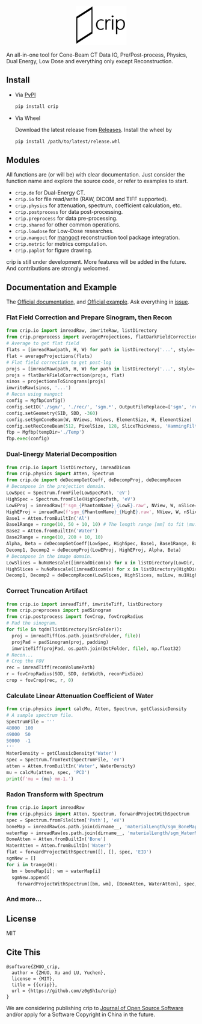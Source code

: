 <p align="center">
  <img src="crip.png" />
</p>
An all-in-one tool for Cone-Beam CT Data IO, Pre/Post-process, Physics, Dual Energy, Low Dose and everything only except Reconstruction.

## Install

- Via [PyPI](https://pypi.org/project/crip/)

  ```sh
  pip install crip
  ```

- Via Wheel

  Download the latest release from [Releases](https://github.com/z0gSh1u/crip/releases). Install the wheel by

  ```sh
  pip install /path/to/latest/release.whl
  ```

## Modules

All functions are (or will be) with clear documentation. Just consider the function name and explore the source code, or refer to examples to start.

- `crip.de` for Dual-Energy CT.
- `crip.io` for file read/write (RAW, DICOM and TIFF supported).
- `crip.physics` for attenuation, spectrum, coefficient calculation, etc.
- `crip.postprocess` for data post-processing.
- `crip.preprocess` for data pre-processing.
- `crip.shared` for other common operations.
- `crip.lowdose` for Low-Dose researches.
- `crip.mangoct` for [mangoct](https://github.com/CandleHouse/mandoct) reconstruction tool package integration.
- `crip.metric` for metrics computation.
- `crip.paplot` for figure drawing.

crip is still under development. More features will be added in the future. And contributions are strongly welcomed.

## Documentation and Example

The [Official documentation](https://z0gsh1u.github.io/crip/), and [Official example](./example). Ask everything in [issue](https://github.com/z0gSh1u/crip/issues).

### Flat Field Correction and Prepare Sinogram, then Recon

```python
from crip.io import imreadRaw, imwriteRaw, listDirectory
from crip.preprocess import averageProjections, flatDarkFieldCorrection, projectionsToSinograms
# Average to get flat field
flats = [imreadRaw(path, H, W) for path in listDirectory('...', style='fullpath')]
flat = averageProjections(flats)
# Flat field correction to get post-log
projs = [imreadRaw(path, H, W) for path in listDirectory('...', style='fullpath')]
projs = flatDarkFieldCorrection(projs, flat)
sinos = projectionsToSinograms(projs)
imwriteRaw(sinos, '...')
# Recon using mangoct
config = MgfbpConfig()
config.setIO('./sgm/', './rec/', 'sgm.*', OutputFileReplace=['sgm', 'rec'])
config.setGeometry(SID, SDD, -360)
config.setSgmConeBeam(W, NViews, NViews, ElementSize, H, ElementSize)
config.setRecConeBeam(512, PixelSize, 128, SliceThickness, 'HammingFilter', 1, 90)
fbp = Mgfbp(tempDir='./Temp')
fbp.exec(config)
```

### Dual-Energy Material Decomposition

```python
from crip.io import listDirectory, imreadDicom
from crip.physics import Atten, Spectrum
from crip.de import deDecompGetCoeff, deDecompProj, deDecompRecon
# Decompose in the projection domain.
LowSpec = Spectrum.fromFile(LowSpecPath, 'eV')
HighSpec = Spectrum.fromFile(HighSpecPath, 'eV')
LowEProj = imreadRaw(f'sgm_{PhantomName}_{LowE}.raw', NView, W, nSlice=H)
HighEProj = imreadRaw(f'sgm_{PhantomName}_{HighE}.raw', NView, W, nSlice=H)
Base1 = Atten.fromBuiltIn('Al')
Base1Range = range(10, 50 + 10, 10) # The length range [mm] to fit \mu.
Base2 = Atten.fromBuiltIn('Water')
Base2Range = range(10, 200 + 10, 10)
Alpha, Beta = deDecompGetCoeff(LowSpec, HighSpec, Base1, Base1Range, Base2, Base2Range)
Decomp1, Decomp2 = deDecompProj(LowEProj, HighEProj, Alpha, Beta)
# Decompose in the image domain.
LowSlices = huNoRescale([imreadDicom(x) for x in listDirectory(LowDir, style='fullpath')]) # linearize HU and \mu
HighSlices = huNoRescale([imreadDicom(x) for x in listDirectory(HighDir, style='fullpath')])
Decomp1, Decomp2 = deDecompRecon(LowSlices, HighSlices, mu1Low, mu1High, mu2Low, mu2High) # \mu_i for each base
```

### Correct Truncation Artifact

```python
from crip.io import imreadTiff, imwriteTiff, listDirectory
from crip.preprocess import padSinogram
from crip.postprocess import fovCrop, fovCropRadius
# Pad the sinogram.
for file in tqdm(listDirectory(SrcFolder)):
  proj = imreadTiff(os.path.join(SrcFolder, file))
  projPad = padSinogram(proj, padding)
  imwriteTiff(projPad, os.path.join(DstFolder, file), np.float32)
# Recon...
# Crop the FOV
rec = imreadTiff(reconVolumePath)
r = fovCropRadius(SOD, SDD, detWidth, reconPixSize)
crop = fovCrop(rec, r, 0)
```

### Calculate Linear Attenuation Coefficient of Water

```python
from crip.physics import calcMu, Atten, Spectrum, getClassicDensity
# A sample spectrum file.
SpectrumFile = '''
48000  100
49000  50
50000  -1
'''
WaterDensity = getClassicDensity('Water')
spec = Spectrum.fromText(SpectrumFile, 'eV')
atten = Atten.fromBuiltIn('Water', WaterDensity)
mu = calcMu(atten, spec, 'PCD')
print(f'mu = {mu} mm-1.')
```

### Radon Transform with Spectrum

```python
from crip.io import imreadRaw
from crip.physics import Atten, Spectrum, forwardProjectWithSpectrum
spec = Spectrum.fromFile(item['Path'], 'eV')
boneMap = imreadRaw(os.path.join(dirname__, 'materialLength/sgm_BoneMap.raw'), nView, W, nSlice=H)
waterMap = imreadRaw(os.path.join(dirname__, 'materialLength/sgm_WaterMap.raw'), nView, W, nSlice=H)
BoneAtten = Atten.fromBuiltIn('Bone')
WaterAtten = Atten.fromBuiltIn('Water')
flat = forwardProjectWithSpectrum([], [], spec, 'EID')
sgmNew = []
for i in trange(H):
  bm = boneMap[i]; wm = waterMap[i]
  sgmNew.append(
    forwardProjectWithSpectrum([bm, wm], [BoneAtten, WaterAtten], spec, 'EID', fastSkip=True, flat=flat))
```

### And more...

## License

MIT

## Cite This

```
@software{ZHUO_crip,
  author = {ZHUO, Xu and LU, Yuchen},
  license = {MIT},
  title = {{crip}},
  url = {https://github.com/z0gSh1u/crip}
}
```

We are considering publishing crip to [Journal of Open Source Software](https://joss.theoj.org/) and/or apply for a Software Copyright in China in the future.
